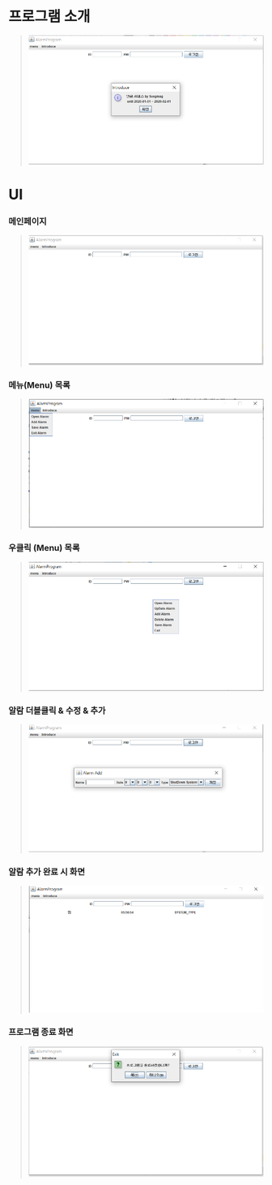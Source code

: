 프로그램 소개
=====================
>![Introduce](./UI4.PNG)

UI
============
### 메인페이지
>![Main](./UI_Image/UI1.PNG)
### 메뉴(Menu) 목록
>![Menu](./UI_Image/UI2.PNG)
### 우클릭 (Menu) 목록
>![Menu](./UI_Image/UI3.PNG)
### 알람 더블클릭 & 수정 & 추가
>![AddAlarm](./UI_Image/UI5.PNG)
### 알람 추가 완료 시 화면
>![AddAlarm](./UI_Image/UI6.PNG)
### 프로그램 종료 화면
>![ExitAlarm](./UI_Image/UI7.PNG)
